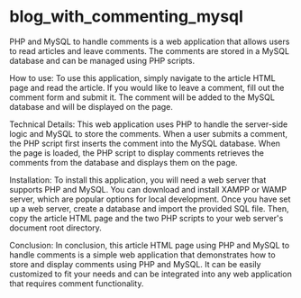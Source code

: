 # blog_with_commenting_mysql

PHP and MySQL to handle comments is a web application that allows users to read articles and leave comments. The comments are stored in a MySQL database and can be managed using PHP scripts.

How to use:
To use this application, simply navigate to the article HTML page and read the article. If you would like to leave a comment, fill out the comment form and submit it. The comment will be added to the MySQL database and will be displayed on the page.

Technical Details:
This web application uses PHP to handle the server-side logic and MySQL to store the comments.
When a user submits a comment, the PHP script first inserts the comment into the MySQL database. When the page is loaded, the PHP script to display comments retrieves the comments from the database and displays them on the page.

Installation:
To install this application, you will need a web server that supports PHP and MySQL. You can download and install XAMPP or WAMP server, which are popular options for local development. Once you have set up a web server, create a database and import the provided SQL file. Then, copy the article HTML page and the two PHP scripts to your web server's document root directory.

Conclusion:
In conclusion, this article HTML page using PHP and MySQL to handle comments is a simple web application that demonstrates how to store and display comments using PHP and MySQL. It can be easily customized to fit your needs and can be integrated into any web application that requires comment functionality.